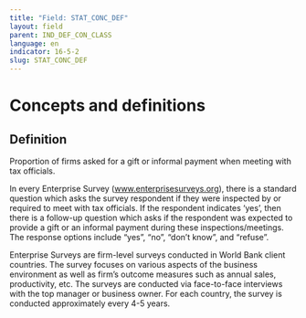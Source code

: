 ```yaml
---
title: "Field: STAT_CONC_DEF"
layout: field
parent: IND_DEF_CON_CLASS
language: en
indicator: 16-5-2
slug: STAT_CONC_DEF
---
```

# Concepts and definitions

## Definition

Proportion of firms asked for a gift or informal payment when meeting with tax officials.

In every Enterprise Survey (www.enterprisesurveys.org), there is a standard question which asks the survey respondent if they were inspected by or required to meet with tax officials. If the respondent indicates ‘yes’, then there is a follow-up question which asks if the respondent was expected to provide a gift or an informal payment during these inspections/meetings. The response options include “yes”, “no”, “don’t know”, and “refuse”.

Enterprise Surveys are firm-level surveys conducted in World Bank client countries. The survey focuses on various aspects of the business environment as well as firm’s outcome measures such as annual sales, productivity, etc. The surveys are conducted via face-to-face interviews with the top manager or business owner. For each country, the survey is conducted approximately every 4-5 years.